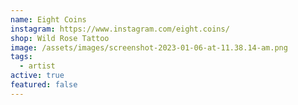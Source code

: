 ```yaml
---
name: Eight Coins
instagram: https://www.instagram.com/eight.coins/
shop: Wild Rose Tattoo
image: /assets/images/screenshot-2023-01-06-at-11.38.14-am.png
tags:
  - artist
active: true
featured: false
---
```

